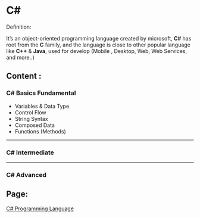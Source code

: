 # C#

Definition:

It’s an object-oriented programming language created by microsoft, **C#** has root from the **C** family, and the language is close to other popular language like **C++** & **Java**, used for develop (Mobile , Desktop, Web, Web Services, and more..)

## Content :

### C# Basics Fundamental

- Variables & Data Type
- Control Flow
- String Syntax
- Composed Data
- Functions (Methods)

---
### C# Intermediate

---
### C# Advanced


## Page:

[C# Programming Language](https://www.notion.so/C-Programming-Language-10bcfab8a8898015bff1d114b4c8ca9f?pvs=21)